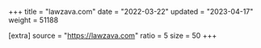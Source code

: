 +++
title = "lawzava.com"
date = "2022-03-22"
updated = "2023-04-17"
weight = 51188

[extra]
source = "https://lawzava.com"
ratio = 5
size = 50
+++
